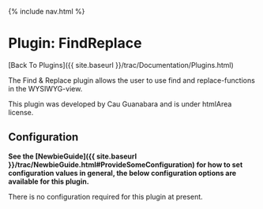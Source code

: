 {% include nav.html %}

# Plugin: FindReplace

[Back To Plugins]({{ site.baseurl }}/trac/Documentation/Plugins.html)

The Find & Replace plugin allows the user to use find and replace-functions in the WYSIWYG-view.

This plugin was developed by Cau Guanabara and is under htmlArea license.

## Configuration

**See the [NewbieGuide]({{ site.baseurl }}/trac/NewbieGuide.html#ProvideSomeConfiguration) for how to set configuration values in general, the below configuration options are available for this plugin.**

There is no configuration required for this plugin at present.
